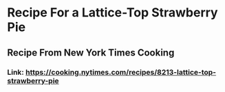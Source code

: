 # Recipe For a Lattice-Top Strawberry Pie
## Recipe From New York Times Cooking
### Link: https://cooking.nytimes.com/recipes/8213-lattice-top-strawberry-pie
